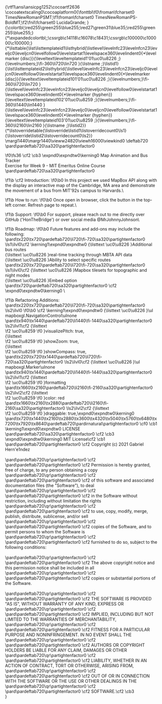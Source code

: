 {\rtf1\ansi\ansicpg1252\cocoartf2636
\cocoatextscaling0\cocoaplatform0{\fonttbl\f0\froman\fcharset0 TimesNewRomanPSMT;\f1\froman\fcharset0 TimesNewRomanPS-BoldMT;\f2\fnil\fcharset0 LucidaGrande;
}
{\colortbl;\red255\green255\blue255;\red27\green31\blue35;\red255\green255\blue255;}
{\*\expandedcolortbl;;\cssrgb\c14118\c16078\c18431;\cssrgb\c100000\c100000\c100000;}
{\*\listtable{\list\listtemplateid1\listhybrid{\listlevel\levelnfc23\levelnfcn23\leveljc0\leveljcn0\levelfollow0\levelstartat1\levelspace360\levelindent0{\*\levelmarker \{disc\}}{\leveltext\leveltemplateid1\'01\uc0\u8226 ;}{\levelnumbers;}\fi-360\li720\lin720 }{\listname ;}\listid1}
{\list\listtemplateid2\listhybrid{\listlevel\levelnfc23\levelnfcn23\leveljc0\leveljcn0\levelfollow0\levelstartat1\levelspace360\levelindent0{\*\levelmarker \{disc\}}{\leveltext\leveltemplateid101\'01\uc0\u8226 ;}{\levelnumbers;}\fi-360\li720\lin720 }{\listlevel\levelnfc23\levelnfcn23\leveljc0\leveljcn0\levelfollow0\levelstartat1\levelspace360\levelindent0{\*\levelmarker \{hyphen\}}{\leveltext\leveltemplateid102\'01\uc0\u8259 ;}{\levelnumbers;}\fi-360\li1440\lin1440 }{\listlevel\levelnfc23\levelnfcn23\leveljc0\leveljcn0\levelfollow0\levelstartat1\levelspace360\levelindent0{\*\levelmarker \{hyphen\}}{\leveltext\leveltemplateid103\'01\uc0\u8259 ;}{\levelnumbers;}\fi-360\li2160\lin2160 }{\listname ;}\listid2}}
{\*\listoverridetable{\listoverride\listid1\listoverridecount0\ls1}{\listoverride\listid2\listoverridecount0\ls2}}
\margl1440\margr1440\vieww24820\viewh16000\viewkind0
\deftab720
\pard\pardeftab720\sa320\partightenfactor0

\f0\fs36 \cf2 \cb3 \expnd0\expndtw0\kerning0
Map Animation and Bus Tracker\
Exercise for Week 9 - MIT Emeritus Online Course\
\pard\pardeftab720\sa320\partightenfactor0

\f1\b \cf2 Introduction:
\f0\b0  In this project we used MapBox API along with the display an interactive map of the Cambridge, MA area and demonstrate the movement of a bus from MIT\'92s campus to Harvards.\

\f1\b How to run: 
\f0\b0 Once open in browser, click the button in the top-left corner.  Refresh page to repeat.\

\f1\b Support:
\f0\b0  For support, please reach out to me directly over GitHub ('HonTheBridge') or over social media @MrJohnnyJohnson\

\f1\b Roadmap: 
\f0\b0 Future features and add-ons may include the following: \
\pard\tx220\tx720\pardeftab720\li720\fi-720\sa320\partightenfactor0
\ls1\ilvl0\cf2 \kerning1\expnd0\expndtw0 {\listtext	\uc0\u8226 	}Additional bus routes\
{\listtext	\uc0\u8226 	}real-time tracking through MBTA API data\
{\listtext	\uc0\u8226 	}Ability to select specific routes\
\pard\tx220\tx720\pardeftab720\li720\fi-720\sa320\partightenfactor0
\ls1\ilvl0\cf2 {\listtext	\uc0\u8226 	}Mapbox tilesets for topographic and night modes\
{\listtext	\uc0\u8226 	}Embed option\
\pard\tx720\pardeftab720\sa320\partightenfactor0
\cf2 \expnd0\expndtw0\kerning0
\

\f1\b Refactoring Additions:\
\pard\tx220\tx720\pardeftab720\li720\fi-720\sa320\partightenfactor0
\ls2\ilvl0
\f0\b0 \cf2 \kerning1\expnd0\expndtw0 {\listtext	\uc0\u8226 	}\ul mapboxgl.NavigationControl\ulnone \
\pard\tx940\tx1440\pardeftab720\li1440\fi-1440\sa320\partightenfactor0
\ls2\ilvl1\cf2 {\listtext	
\f2 \uc0\u8259 
\f0 	}visualizePitch: true,\
{\listtext	
\f2 \uc0\u8259 
\f0 	}showZoom: true,\
{\listtext	
\f2 \uc0\u8259 
\f0 	}showCompass: true,\
\pard\tx220\tx720\tx1440\pardeftab720\li720\fi-720\sa320\partightenfactor0
\ls2\ilvl0\cf2 {\listtext	\uc0\u8226 	}\ul mapboxgl.Marker\ulnone \
\pard\tx940\tx1440\pardeftab720\li1440\fi-1440\sa320\partightenfactor0
\ls2\ilvl1\cf2 {\listtext	
\f2 \uc0\u8259 
\f0 	}formatting\
\pard\tx1660\tx2160\pardeftab720\li2160\fi-2160\sa320\partightenfactor0
\ls2\ilvl2\cf2 {\listtext	
\f2 \uc0\u8259 
\f0 	}color: red\
\pard\tx1660\tx2160\tx2880\pardeftab720\li2160\fi-2160\sa320\partightenfactor0
\ls2\ilvl2\cf2 {\listtext	
\f2 \uc0\u8259 
\f0 	}draggable: true,\expnd0\expndtw0\kerning0
\
\pard\tx720\tx1440\tx2160\tx2880\tx3600\tx4320\tx5040\tx5760\tx6480\tx7200\tx7920\tx8640\pardeftab720\pardirnatural\partightenfactor0
\cf0 \cb1 \kerning1\expnd0\expndtw0 LICENSE\
\pard\pardeftab720\sa320\partightenfactor0
\cf2 \cb3 \expnd0\expndtw0\kerning0
MIT License\cf2 \cb1 \
\pard\pardeftab720\partightenfactor0
\cf2 Copyright (c) 2021 Gabriel Hern\'e1ndez\
\
\pard\pardeftab720\qr\partightenfactor0
\cf2 \
\pard\pardeftab720\partightenfactor0
\cf2 Permission is hereby granted, free of charge, to any person obtaining a copy\
\pard\pardeftab720\qr\partightenfactor0
\cf2 \
\pard\pardeftab720\partightenfactor0
\cf2 of this software and associated documentation files (the "Software"), to deal\
\pard\pardeftab720\qr\partightenfactor0
\cf2 \
\pard\pardeftab720\partightenfactor0
\cf2 in the Software without restriction, including without limitation the rights\
\pard\pardeftab720\qr\partightenfactor0
\cf2 \
\pard\pardeftab720\partightenfactor0
\cf2 to use, copy, modify, merge, publish, distribute, sublicense, and/or sell\
\pard\pardeftab720\qr\partightenfactor0
\cf2 \
\pard\pardeftab720\partightenfactor0
\cf2 copies of the Software, and to permit persons to whom the Software is\
\pard\pardeftab720\qr\partightenfactor0
\cf2 \
\pard\pardeftab720\partightenfactor0
\cf2 furnished to do so, subject to the following conditions:\
\
\pard\pardeftab720\qr\partightenfactor0
\cf2 \
\pard\pardeftab720\partightenfactor0
\cf2 The above copyright notice and this permission notice shall be included in all\
\pard\pardeftab720\qr\partightenfactor0
\cf2 \
\pard\pardeftab720\partightenfactor0
\cf2 copies or substantial portions of the Software.\
\
\pard\pardeftab720\qr\partightenfactor0
\cf2 \
\pard\pardeftab720\partightenfactor0
\cf2 THE SOFTWARE IS PROVIDED "AS IS", WITHOUT WARRANTY OF ANY KIND, EXPRESS OR\
\pard\pardeftab720\qr\partightenfactor0
\cf2 \
\pard\pardeftab720\partightenfactor0
\cf2 IMPLIED, INCLUDING BUT NOT LIMITED TO THE WARRANTIES OF MERCHANTABILITY,\
\pard\pardeftab720\qr\partightenfactor0
\cf2 \
\pard\pardeftab720\partightenfactor0
\cf2 FITNESS FOR A PARTICULAR PURPOSE AND NONINFRINGEMENT. IN NO EVENT SHALL THE\
\pard\pardeftab720\qr\partightenfactor0
\cf2 \
\pard\pardeftab720\partightenfactor0
\cf2 AUTHORS OR COPYRIGHT HOLDERS BE LIABLE FOR ANY CLAIM, DAMAGES OR OTHER\
\pard\pardeftab720\qr\partightenfactor0
\cf2 \
\pard\pardeftab720\partightenfactor0
\cf2 LIABILITY, WHETHER IN AN ACTION OF CONTRACT, TORT OR OTHERWISE, ARISING FROM,\
\pard\pardeftab720\qr\partightenfactor0
\cf2 \
\pard\pardeftab720\partightenfactor0
\cf2 OUT OF OR IN CONNECTION WITH THE SOFTWARE OR THE USE OR OTHER DEALINGS IN THE\
\pard\pardeftab720\qr\partightenfactor0
\cf2 \
\pard\pardeftab720\partightenfactor0
\cf2 SOFTWARE.\cf2 \cb3 \
}